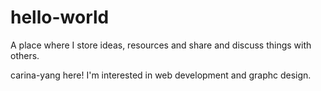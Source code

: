 # hello-world
A place where I store ideas, resources and share and discuss things with others.

carina-yang here! I'm interested in web development and graphc design. 
